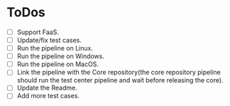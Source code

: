 # ToDos

- [ ] Support FaaS.
- [ ] Update/fix test cases.
- [ ] Run the pipeline on Linux.
- [ ] Run the pipeline on Windows.
- [ ] Run the pipeline on MacOS.
- [ ] Link the pipeline with the Core repository(the core repository pipeline should run the test center pipeline and wait before releasing the core).
- [ ] Update the Readme.
- [ ] Add more test cases.
